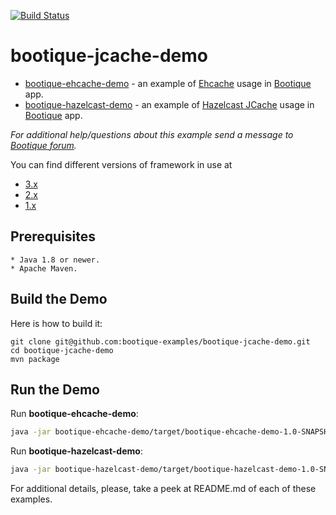 [![Build Status](https://travis-ci.org/bootique-examples/bootique-jcache-examples.svg)](https://travis-ci.org/bootique-examples/bootique-examples-demo)
# bootique-jcache-demo

* [bootique-ehcache-demo](https://github.com/bootique-examples/bootique-jcache-demo/tree/master/bootique-ehcache-demo) -
an example of [Ehcache](http://www.ehcache.org) usage in [Bootique](http://bootique.io) app. 
* [bootique-hazelcast-demo](https://github.com/bootique-examples/bootique-jcache-demo/tree/master/bootique-hazelcast-demo) - 
an example of [Hazelcast JCache](http://docs.hazelcast.org/docs/3.4/manual/html/jcache.html) usage in [Bootique](http://bootique.io) app.

*For additional help/questions about this example send a message to
[Bootique forum](https://groups.google.com/forum/#!forum/bootique-user).*

You can find different versions of framework in use at

* [3.x](https://github.com/bootique-examples/bootique-jcache-demo/tree/3.x)
* [2.x](https://github.com/bootique-examples/bootique-jcache-demo/tree/2.x)
* [1.x](https://github.com/bootique-examples/bootique-jcache-demo/tree/1.x)

   
## Prerequisites
      
    * Java 1.8 or newer.
    * Apache Maven.
      
## Build the Demo
      
Here is how to build it:
        
    git clone git@github.com:bootique-examples/bootique-jcache-demo.git
    cd bootique-jcache-demo
    mvn package
      
## Run the Demo

Run **bootique-ehcache-demo**:
```bash
java -jar bootique-ehcache-demo/target/bootique-ehcache-demo-1.0-SNAPSHOT.jar --config=bootique-ehcache-demo/config.yml --demo
```
Run **bootique-hazelcast-demo**:
```bash
java -jar bootique-hazelcast-demo/target/bootique-hazelcast-demo-1.0-SNAPSHOT.jar --config=bootique-hazelcast-demo/config.yml --demo
```
For additional details, please, take a peek at README.md of each of these examples.